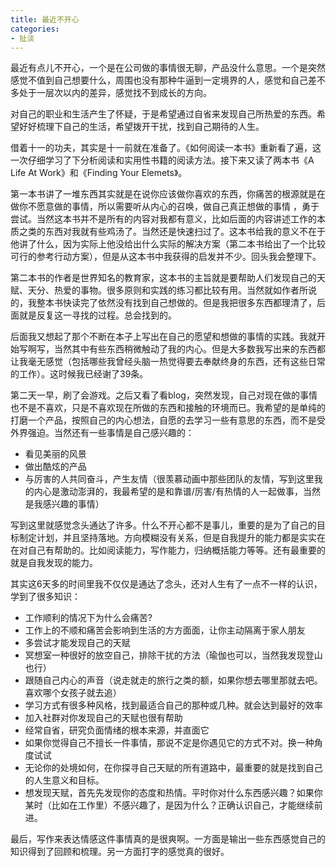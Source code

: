 ```yaml
---
title: 最近不开心
categories:
- 扯淡
---
```

最近有点儿不开心，一个是在公司做的事情很无聊，产品没什么意思。一个是突然感觉不值到自己想要什么，周围也没有那种牛逼到一定境界的人，感觉和自己差不多处于一层次以内的差异，感觉找不到成长的方向。

对自己的职业和生活产生了怀疑，于是希望通过自省来发现自己所热爱的东西。希望好好梳理下自己的生活，希望拨开干扰，找到自己期待的人生。

借着十一的功夫，其实是十一前就在准备了。《如何阅读一本书》重新看了遍，这一次仔细学习了下分析阅读和实用性书籍的阅读方法。接下来又读了两本书《A Life At Work》和《Finding Your Elemets》。

第一本书讲了一堆东西其实就是在说你应该做你喜欢的东西，你痛苦的根源就是在做你不愿意做的事情，所以需要听从内心的召唤，做自己真正想做的事情 ，勇于尝试。当然这本书并不是所有的内容对我都有意义，比如后面的内容讲述工作的本质之类的东西对我就有些鸡汤了。当然还是快速扫过了。这本书给我的意义不在于他讲了什么，因为实际上他没给出什么实际的解决方案（第二本书给出了一个比较可行的参考行动方案），但是从这本书中我获得的启发并不少。回头我会整理下。

第二本书的作者是世界知名的教育家，这本书的主旨就是要帮助人们发现自己的天赋、天分、热爱的事物。很多原则和实践的练习都比较有用。当然就如作者所说的，我整本书快读完了依然没有找到自己想做的。但是我把很多东西都理清了，后面就是反复这一寻找的过程。总会找到的。

后面我又想起了那个不断在本子上写出在自己的愿望和想做的事情的实践。我就开始写啊写，当然其中有些东西稍微触动了我的内心。但是大多数我写出来的东西都让我毫无感觉（包括哪些我曾经头脑一热觉得要去奉献终身的东西，还有这些日常的工作）。这时候我已经谢了39条。

第二天一早，刷了会游戏。之后又看了看blog，突然发现，自己对现在做的事情也不是不喜欢，只是不喜欢现在所做的东西和接触的环境而已。我希望的是单纯的打磨一个产品，按照自己的内心想法，自愿的去学习一些有意思的东西，而不是受外界强迫。当然还有一些事情是自己感兴趣的：
- 看见美丽的风景
- 做出酷炫的产品
- 与厉害的人共同奋斗，产生友情（很羡慕动画中那些团队的友情，写到这里我的内心是激动澎湃的，我最希望的是和靠谱/厉害/有热情的人一起做事，当然是我感兴趣的事情）

写到这里就感觉念头通达了许多。什么不开心都不是事儿，重要的是为了自己的目标制定计划，并且坚持落地。方向模糊没有关系，但是自我提升的能力都是实实在在对自己有帮助的。比如阅读能力，写作能力，归纳概括能力等等。还有最重要的就是自我发现的能力。

其实这6天多的时间里我不仅仅是通达了念头，还对人生有了一点不一样的认识，学到了很多知识：
- 工作顺利的情况下为什么会痛苦?
- 工作上的不顺和痛苦会影响到生活的方方面面，让你主动隔离于家人朋友
- 多尝试才能发现自己的天赋
- 冥想室一种很好的放空自己，排除干扰的方法（瑜伽也可以，当然我发现登山也行）
- 跟随自己内心的声音（说走就走的旅行之类的额，如果你想去哪里那就去吧。喜欢哪个女孩子就去追）
- 学习方式有很多种风格，找到最适合自己的那种或几种。就会达到最好的效率
- 加入社群对你发现自己的天赋也很有帮助
- 经常自省，研究负面情绪的根本来源，并直面它
- 如果你觉得自己不擅长一件事情，那说不定是你遇见它的方式不对。换一种角度试试
- 无论你的处境如何，在你探寻自己天赋的所有道路中，最重要的就是找到自己的人生意义和目标。
- 想发现天赋，首先先发现你的态度和热情。平时你对什么东西感兴趣？如果你某时（比如在工作里）不感兴趣了，是因为什么？正确认识自己，才能继续前进。

最后，写作来表达情感这件事情真的是很爽啊。一方面是输出一些东西感觉自己的知识得到了回顾和梳理。另一方面打字的感觉真的很好。
